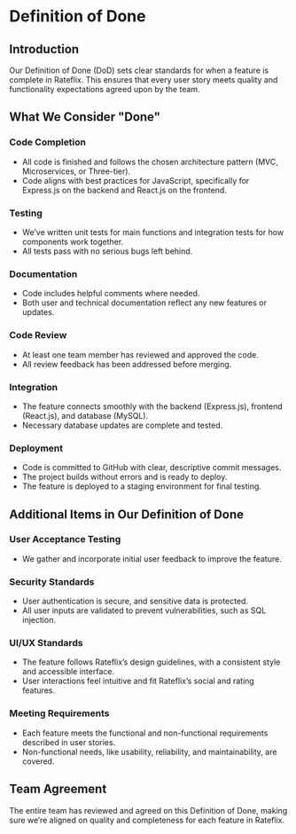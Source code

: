 # Definition of Done

## Introduction
Our Definition of Done (DoD) sets clear standards for when a feature is complete in Rateflix. This ensures that every user story meets quality and functionality expectations agreed upon by the team.

## What We Consider "Done"

### Code Completion
- All code is finished and follows the chosen architecture pattern (MVC, Microservices, or Three-tier).
- Code aligns with best practices for JavaScript, specifically for Express.js on the backend and React.js on the frontend.

### Testing
- We’ve written unit tests for main functions and integration tests for how components work together.
- All tests pass with no serious bugs left behind.

### Documentation
- Code includes helpful comments where needed.
- Both user and technical documentation reflect any new features or updates.

### Code Review
- At least one team member has reviewed and approved the code.
- All review feedback has been addressed before merging.

### Integration
- The feature connects smoothly with the backend (Express.js), frontend (React.js), and database (MySQL).
- Necessary database updates are complete and tested.

### Deployment
- Code is committed to GitHub with clear, descriptive commit messages.
- The project builds without errors and is ready to deploy.
- The feature is deployed to a staging environment for final testing.

## Additional Items in Our Definition of Done

### User Acceptance Testing
- We gather and incorporate initial user feedback to improve the feature.

### Security Standards
- User authentication is secure, and sensitive data is protected.
- All user inputs are validated to prevent vulnerabilities, such as SQL injection.

### UI/UX Standards
- The feature follows Rateflix’s design guidelines, with a consistent style and accessible interface.
- User interactions feel intuitive and fit Rateflix’s social and rating features.

### Meeting Requirements
- Each feature meets the functional and non-functional requirements described in user stories.
- Non-functional needs, like usability, reliability, and maintainability, are covered.

## Team Agreement
The entire team has reviewed and agreed on this Definition of Done, making sure we’re aligned on quality and completeness for each feature in Rateflix.
